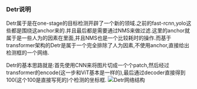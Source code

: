 ### Detr说明

Detr属于是在one-stage的目标检测开辟了一个新的领域.之前的fast-rcnn,yolo这些都是围绕这anchor来的.并且最后都是需要通过NMS来做过滤.这里的anchor就属于是一些人为的因素在里面,并且NMS也是一个比较耗时的操作.而基于transformer架构的Detr是属于一个完全排除了人为因素,不使用anchor,直接给出检测框的一个网络.

Detr的基本思路就是:首先使用CNN来将图片切成一个个patch,然后经过transformer的encode(这一步和ViT基本是一样的),最后通过decoder直接得到100(这个100是直接写死的)个检测的坐标框.
![Detr网络结构](https://user-images.githubusercontent.com/28779173/201287246-45349e08-eb03-46f5-a997-eb02fdac88e0.png)

